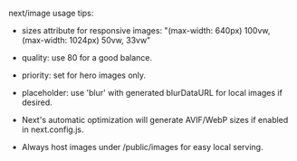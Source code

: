 next/image usage tips:

- sizes attribute for responsive images:
  "(max-width: 640px) 100vw, (max-width: 1024px) 50vw, 33vw"

- quality: use 80 for a good balance.

- priority: set for hero images only.

- placeholder: use 'blur' with generated blurDataURL for local images if desired.

- Next's automatic optimization will generate AVIF/WebP sizes if enabled in next.config.js.

- Always host images under /public/images for easy local serving.
